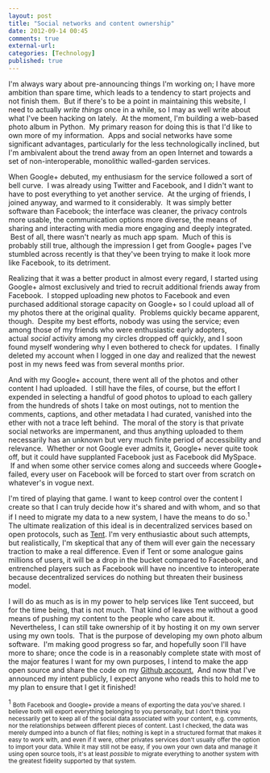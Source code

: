```yaml
---
layout: post
title: "Social networks and content ownership"
date: 2012-09-14 00:45
comments: true
external-url:
categories: [Technology]
published: true
---
```

I'm always wary about pre-announcing things I'm working on; I have more ambition than spare time, which leads to a tendency to start projects and not finish them.  But if there's to be a point in maintaining this website, I need to actually <em>write things</em> once in a while, so I may as well write about what I've been hacking on lately.  At the moment, I'm building a web-based photo album in Python.  My primary reason for doing this is that I'd like to own more of my information.  Apps and social networks have some significant advantages, particularly for the less technologically inclined, but I'm ambivalent about the trend away from an open Internet and towards a set of non-interoperable, monolithic walled-garden services.<!--more-->

When Google+ debuted, my enthusiasm for the service followed a sort of bell curve.  I was already using Twitter and Facebook, and I didn't want to have to post everything to yet another service.  At the urging of friends, I joined anyway, and warmed to it considerably.  It was simply better software than Facebook; the interface was cleaner, the privacy controls more usable, the communication options more diverse, the means of sharing and interacting with media more engaging and deeply integrated.  Best of all, there wasn't nearly as much app spam.  Much of this is probably still true, although the impression I get from Google+ pages I've stumbled across recently is that they've been trying to make it look more like Facebook, to its detriment.

Realizing that it was a better product in almost every regard, I started using Google+ almost exclusively and tried to recruit additional friends away from Facebook.  I stopped uploading new photos to Facebook and even purchased additional storage capacity on Google+ so I could upload all of my photos there at the original quality.  Problems quickly became apparent, though.  Despite my best efforts, nobody was using the service; even among those of my friends who were enthusiastic early adopters, actual <em>social</em> activity among my circles dropped off quickly, and I soon found myself wondering why I even bothered to check for updates.  I finally deleted my account when I logged in one day and realized that the newest post in my news feed was from several months prior.

And with my Google+ account, there went all of the photos and other content I had uploaded.  I still have the files, of course, but the effort I expended in selecting a handful of good photos to upload to each gallery from the hundreds of shots I take on most outings, not to mention the comments, captions, and other metadata I had curated, vanished into the ether with not a trace left behind.  The moral of the story is that private social networks are impermanent, and thus anything uploaded to them necessarily has an unknown but very much finite period of accessibility and relevance.  Whether or not Google ever admits it, Google+ never quite took off, but it could have supplanted Facebook just as Facebook did MySpace.  If and when some other service comes along and succeeds where Google+ failed, every user on Facebook will be forced to start over from scratch on whatever's in vogue next.

I'm tired of playing that game. I want to keep control over the content I create so that I can truly decide how it's shared and with whom, and so that if I need to migrate my data to a new system, I have the means to do so.<sup>1</sup> The ultimate realization of this ideal is in decentralized services based on open protocols, such as <a title="Tent" href="http://tent.io/">Tent</a>. I'm very enthusiastic about such attempts, but realistically, I'm skeptical that any of them will ever gain the necessary traction to make a real difference. Even if Tent or some analogue gains millions of users, it will be a drop in the bucket compared to Facebook, and entrenched players such as Facebook will have no incentive to interoperate because decentralized services do nothing but threaten their business model.

I will do as much as is in my power to help services like Tent succeed, but for the time being, that is not much.  That kind of leaves me without a good means of pushing my content to the people who care about it.  Nevertheless, I can still take ownership of it by hosting it on my own server using my own tools.  That is the purpose of developing my own photo album software.  I'm making good progress so far, and hopefully soon I'll have more to share; once the code is in a reasonably complete state with most of the major features I want for my own purposes, I intend to make the app open source and share the code on my <a title="mlindgren on Github" href="https://github.com/mlindgren" target="_blank">Github account.</a>  And now that I've announced my intent publicly, I expect anyone who reads this to hold me to my plan to ensure that I get it finished!


<sup>1</sup> <small>Both Facebook and Google+ provide a means of exporting the data you've shared. I believe both will export everything belonging to you personally, but I don't think you necessarily get to keep all of the social data associated with your content, e.g. comments, nor the relationships between different pieces of content. Last I checked, the data was merely dumped into a bunch of flat files; nothing is kept in a structured format that makes it easy to work with, and even if it were, other privates services don't usually offer the option to import your data. While it may still not be easy, if you own your own data and manage it using open source tools, it's at least <em>possible</em> to migrate everything to another system with the greatest fidelity supported by that system.</small>
